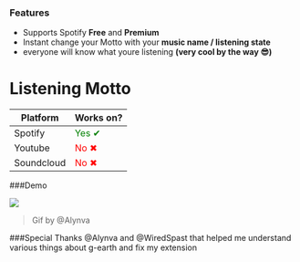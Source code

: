 ### Features

- Supports Spotify **Free** and **Premium**
- Instant change your Motto with your **music name /  listening state**
- everyone will know what youre listening **(very cool by the way 😎)**

# Listening Motto


Platform  | Works on?
------------- | -------------
Spotify | <span style="color:green;">Yes ✔</span>
Youtube  | <span style="color:red;">No ✖</span>
Soundcloud | <span style="color:red;">No ✖</span>


###Demo

![](https://cdn.discordapp.com/attachments/891111404529156136/891994802651025428/spotify.gif)
> Gif by @Alynva

###Special Thanks
@Alynva and @WiredSpast that helped me understand various things about g-earth and fix my extension
